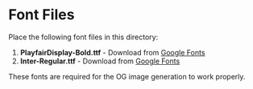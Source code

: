 # Font Files

Place the following font files in this directory:

1. **PlayfairDisplay-Bold.ttf** - Download from [Google Fonts](https://fonts.google.com/specimen/Playfair+Display)
2. **Inter-Regular.ttf** - Download from [Google Fonts](https://fonts.google.com/specimen/Inter)

These fonts are required for the OG image generation to work properly.